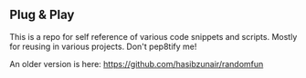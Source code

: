 ## Plug & Play

This is a repo for self reference of various code snippets and scripts. Mostly for reusing in various projects. Don't pep8tify me!

An older version is here: https://github.com/hasibzunair/randomfun
